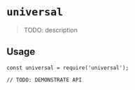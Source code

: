 # `universal`

> TODO: description

## Usage

```
const universal = require('universal');

// TODO: DEMONSTRATE API
```
